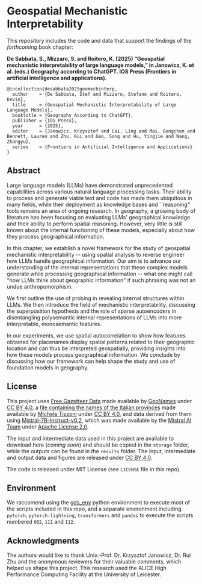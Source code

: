 # Geospatial Mechanistic Interpretability

This repository includes the code and data that support the findings of the *forthcoming* book chapter:

**De Sabbata, S., Mizzaro, S. and Roitero, K. (2025) “Geospatial mechanistic interpretability of large language models,” in Janowicz, K. et al. (eds.) Geography according to ChatGPT. IOS Press (Frontiers in artificial intelligence and applications).**

```
@incollection{desabbata2025geomechinterp,
  author    = {De Sabbata, Stef and Mizzaro, Stefano and Roitero, Kevin},
  title     = {Geospatial Mechanistic Interpretability of Large Language Models},
  booktitle = {Geography According to ChatGPT},
  publisher = {IOS Press},
  year      = {2025},
  editor    = {Janowicz, Krzysztof and Cai, Ling and Mai, Gengchen and Bennett, Lauren and Zhu, Rui and Gao, Song and Hu, Yingjie and Wang, Zhangyu},
  series    = {Frontiers in Artificial Intelligence and Applications}
}
```

## Abstract

Large language models (LLMs) have demonstrated unprecedented capabilities across various natural language processing tasks. Their ability to process and generate viable text and code has made them ubiquitous in many fields, while their deployment as knowledge bases and ``reasoning'' tools remains an area of ongoing research. In geography, a growing body of literature has been focusing on evaluating LLMs' geographical knowledge and their ability to perform spatial reasoning. However, very little is still known about the internal functioning of these models, especially about how they process geographical information.

In this chapter, we establish a novel framework for the study of geospatial mechanistic interpretability -- using spatial analysis to reverse engineer how LLMs handle geographical information. Our aim is to advance our understanding of the internal representations that these complex models generate while processing geographical information -- what one might call "how LLMs think about geographic information" if such phrasing was not an undue anthropomorphism.

We first outline the use of probing in revealing internal structures within LLMs. We then introduce the field of mechanistic interpretability, discussing the superposition hypothesis and the role of sparse autoencoders in disentangling polysemantic internal representations of LLMs into more interpretable, monosemantic features.

In our experiments, we use spatial autocorrelation to show how features obtained for placenames display spatial patterns related to their geographic location and can thus be interpreted geospatially, providing insights into how these models process geographical information. We conclude by discussing how our framework can help shape the study and use of foundation models in geography.

## License

This project uses [Free Gazetteer Data](https://download.geonames.org/export/dump/) made available by [GeoNames](https://www.geonames.org/) under [CC BY 4.0](https://creativecommons.org/licenses/by/4.0/), a [file containing the names of the Italian provinces](https://figshare.com/articles/dataset/Italian_provinces_2018/12249575?file=22534718) made available by [Michele Tizzoni](https://micheletizzoni.github.io/) under [CC BY 4.0](https://creativecommons.org/licenses/by/4.0/), and data derived from them using [Mistral-7B-Instruct-v0.2](https://huggingface.co/mistralai/Mistral-7B-Instruct-v0.2), which was made available by the [Mistral AI Team](https://huggingface.co/mistralai/Mistral-7B-Instruct-v0.2#the-mistral-ai-team) under [Apache License 2.0](https://huggingface.co/datasets/choosealicense/licenses/blob/main/markdown/apache-2.0.md).

The input and intermediate data used in this project are available to download here (*coming soon*) and should be copied in the `storage` folder, while the outputs can be found in the `results` folder. The input, intermediate and output data and figures are released under [CC BY 4.0](https://creativecommons.org/licenses/by/4.0/).

The code is released under MIT License (see `LICENSE` file in this repo).

## Environment

We raccomend using the [gds_env](https://darribas.org/gds_env/) python environment to execute most of the scripts included in this repo, and a separate environment including `pytorch`, `pytorch-lightning`, `transformers` and `pandas` to execute the scripts numbered `002`, `111` and `112`.

## Acknowledgments

The authors would like to thank Univ.-Prof. Dr. Krzysztof Janowicz, Dr. Rui Zhu and the anonymous reviewers for their valuable comments, which helped us shape this project. This research used the ALICE High Performance Computing Facility at the University of Leicester.
